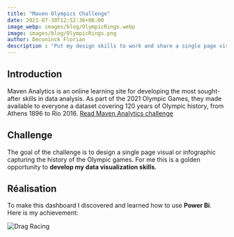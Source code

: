 ```yaml
---
title: "Maven Olympics Challenge"
date: 2021-07-30T12:52:36+06:00
image_webp: images/blog/OlympicRings.webp
image: images/blog/OlympicRings.png
author: Deconinck Florian
description : "Put my design skills to work and share a single page visual or infographic capturing the history of the Olympic games"
---
```


## Introduction
Maven Analytics is an online learning site for developing the most sought-after skills in data analysis. As part of the 2021 Olympic Games, they made available to everyone a dataset covering 120 years of Olympic history, from Athens 1896 to Rio 2016.
[Read Maven Analytics challenge](https://www.mavenanalytics.io/blog/maven-olympics-challenge)

## Challenge
The goal of the challenge is to design a single page visual or infographic capturing the history of the Olympic games. For me this is a golden opportunity to **develop my data visualization skills**.

## Réalisation
To make this dashboard I discovered and learned how to use **Power Bi**. Here is my achievement:

![Drag Racing](https://deconinckflo.github.io/images/blog/mavenolympics.png#thumbnail)
